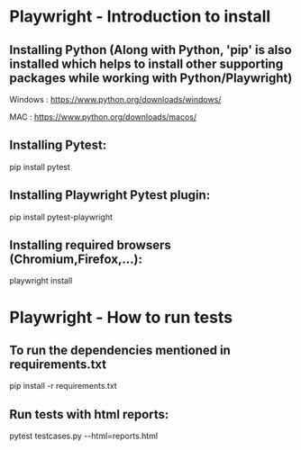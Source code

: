 # Playwright - Introduction to install

## Installing Python (Along with Python, 'pip' is also installed which helps to install other supporting packages while working with Python/Playwright)
Windows : https://www.python.org/downloads/windows/

MAC : https://www.python.org/downloads/macos/

## Installing Pytest:
pip install pytest

## Installing Playwright Pytest plugin:
pip install pytest-playwright

## Installing required browsers (Chromium,Firefox,...):
playwright install

# Playwright - How to run tests

## To run the dependencies mentioned in requirements.txt
pip install -r requirements.txt

## Run tests with html reports:
pytest testcases.py --html=reports.html